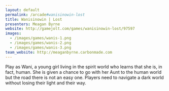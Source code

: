 ```yaml
---
layout: default
permalink: /arcade#wanisinowin-lost
title: Wanisinowin | Lost
presenters: Meagan Byrne
website: http://gamejolt.com/games/wanisinowin-lost/97597
images:
  - /images/games/wanis-1.png
  - /images/games/wanis-2.png
  - /images/games/wanis-3.png
team_website: http://meaganbyrne.carbonmade.com
---
```

Play as Wani, a young girl living in the spirit world who learns that she is, in fact, human. She is given a chance to go with her Aunt to the human world but the road there is not an easy one.
Players need to navigate a dark world without losing their light and their way.
